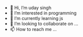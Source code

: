 - 👋 Hi, I’m uday singh
- 👀 I’m interested in programming
- 🌱 I’m currently learning js
- 💞️ I’m looking to collaborate on ...
- 📫 How to reach me ...

<!---
Ratsingh/Ratsingh is a ✨ special ✨ repository because its `README.md` (this file) appears on your GitHub profile.
You can click the Preview link to take a look at your changes.
--->
